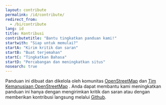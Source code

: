 ```yaml
---
layout: contribute
permalink: /id/contribute/
redirect_from:
  - /bi/contribute
lang: id
title: Kontribusi
contributetitle: "Bantu tingkatkan panduan kami!"
startwith: "Siap untuk memulai?"
startA: "Kirim kritik dan saran"
startB: "Buat terjemahan"
startC: "Tingkatkan Bahasa"
startD: "Percabangan dan meningkatkan situs"
nosearch: true
---
```

Panduan ini dibuat dan dikelola oleh komunitas [OpenStreetMap](http://www.openstreetmap.org/) dan [Tim Kemanusiaan OpenStreetMap](http://hotosm.org/) . Anda dapat membantu kami meningkatkan panduan ini hanya dengan mengirimkan kritik dan saran atau dengan memberikan kontribusi langsung melalui [Github](http://github.com/hotosm/learnosm).

